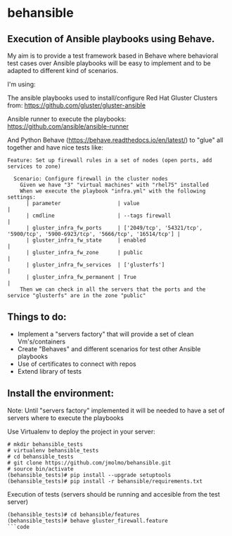 # behansible

Execution of Ansible playbooks using Behave.
--------------------------------------------

My aim is to provide a test framework based in Behave where behavioral test cases over Ansible playbooks will be easy to implement and to be adapted to different kind of scenarios.

I'm using:

The ansible playbooks used to install/configure Red Hat Gluster Clusters from:
https://github.com/gluster/gluster-ansible

Ansible runner to execute the playbooks:
https://github.com/ansible/ansible-runner

And Python Behave (https://behave.readthedocs.io/en/latest/) to "glue" all together and have nice tests like:

```
Feature: Set up firewall rules in a set of nodes (open ports, add services to zone)

  Scenario: Configure firewall in the cluster nodes
    Given we have "3" "virtual machines" with "rhel75" installed
    When we execute the playbook "infra.yml" with the following settings:
      | parameter                  | value                                                                           |
      | cmdline                    | --tags firewall                                                                 |
      | gluster_infra_fw_ports     | ['2049/tcp', '54321/tcp', '5900/tcp', '5900-6923/tcp', '5666/tcp', '16514/tcp'] |
      | gluster_infra_fw_state     | enabled                                                                         |
      | gluster_infra_fw_zone      | public                                                                          |
      | gluster_infra_fw_services  | ['glusterfs']                                                                   |
      | gluster_infra_fw_permanent | True                                                                            |
    Then we can check in all the servers that the ports and the service "glusterfs" are in the zone "public"

```



Things to do:
-------------

- Implement a "servers factory" that will provide a set of clean Vm's/containers
- Create "Behaves" and different scenarios for test other Ansible playbooks
- Use of certificates to connect with repos
- Extend library of tests


Install the environment:
------------------------
Note: Until "servers factory" implemented it will be needed to have a set of servers where to execute the playbooks

Use Virtualenv to deploy the project in your server:

```
# mkdir behansible_tests
# virtualenv behansible_tests
# cd behansible_tests
# git clone https://github.com/jmolmo/behansible.git
# source bin/activate
(behansible_tests)# pip install --upgrade setuptools
(behansible_tests)# pip install -r behansible/requirements.txt
```

Execution of tests (servers should be running and accesible from the test server)

```
(behansible_tests)# cd behansible/features
(behansible_tests)# behave gluster_firewall.feature
```code

